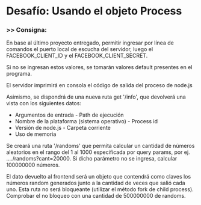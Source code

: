 # Desafío: Usando el objeto Process

### >> Consigna: 

En base al último proyecto entregado, permitir ingresar por línea de comandos el puerto local de escucha del servidor, luego el FACEBOOK_CLIENT_ID y el FACEBOOK_CLIENT_SECRET.

Si no se ingresan estos valores, se tomarán valores default presentes en el programa.

El servidor imprimirá en consola el código de salida del proceso de node.js

Asimismo, se dispondrá de una nueva ruta get '/info', que devolverá una vista con los siguientes datos:
- Argumentos de entrada                             - Path de ejecución
- Nombre de la plataforma (sistema operativo)       - Process id
- Versión de node.js                                - Carpeta corriente
- Uso de memoria

Se creará una ruta '/randoms' que permita calcular un cantidad de números aleatorios en el rango del 1 al 1000 especificada por query params, por ej. ..../randoms?cant=20000. Si dicho parámetro no se ingresa, calcular 100000000 números.

El dato devuelto al frontend será un objeto que contendrá como claves los números random generados junto a la cantidad de veces que salió cada uno. Esta ruta no será bloqueante (utilizar el método fork de child process). Comprobar el no bloqueo con una cantidad de 500000000 de randoms.